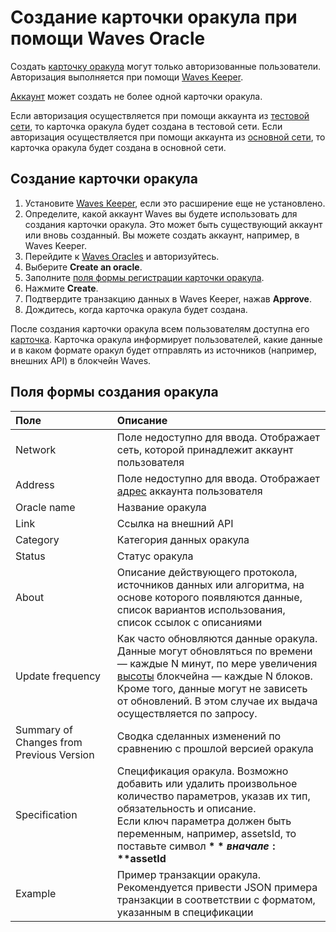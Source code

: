 # Создание карточки оракула при помощи Waves Oracle

Создать [карточку оракула](/ru/ecosystem/waves-oracles/oracle-card) могут только авторизованные пользователи. Авторизация выполняется при помощи [Waves Keeper](/ru/ecosystem/waves-keeper/).

[Аккаунт](/ru/blockchain/account/) может создать не более одной карточки оракула.

Если авторизация осуществляется при помощи аккаунта из [тестовой сети](/ru/blockchain/blockchain-network/), то карточка оракула будет создана в тестовой сети. Если авторизация осуществляется при помощи аккаунта из [основной сети](/ru/blockchain/blockchain-network/), то карточка оракула будет создана в основной сети.

## Создание карточки оракула

1. Установите [Waves Keeper](/ru/ecosystem/waves-keeper/), если это расширение еще не установлено.
2. Определите, какой аккаунт Waves вы будете использовать для создания карточки оракула. Это может быть существующий аккаунт или вновь созданный. Вы можете создать аккаунт, например, в Waves Keeper.
3. Перейдите к [Waves Oracles](https://oracles.wavesexplorer.com/) и авторизуйтесь.
4. Выберите **Create an oracle**.
5. Заполните [поля формы регистрации карточки оракула](/ru/ecosystem/waves-oracles/create-an-oracle-card-with-waves-oracle#fields).
6. Нажмите **Create**.
7. Подтвердите транзакцию данных в Waves Keeper, нажав **Approve**.
8. Дождитесь, когда карточка оракула будет создана.

После создания карточки оракула всем пользователям доступна его [карточка](/ru/ecosystem/waves-oracles/oracle-card). Карточка оракула информирует пользователей, какие данные и в каком формате оракул будет отправлять из источников (например, внешних API) в блокчейн Waves.

## Поля формы создания оракула <a id="#fields"></a>

| Поле | Описание |
| :--- | :--- |
| Network | Поле недоступно для ввода. Отображает сеть, которой принадлежит аккаунт пользователя |
| Address | Поле недоступно для ввода. Отображает [адрес](/ru/blockchain/account/address) аккаунта пользователя |
| Oracle name | Название оракула |
| Link | Ссылка на внешний API |
| Category | Категория данных оракула |
| Status | Статус оракула |
| About | Описание действующего протокола, источников данных или алгоритма, на основе которого появляются данные, список вариантов использования, список ссылок с описаниями |
| Update frequency | Как часто обновляются данные оракула. Данные могут обновляться по времени — каждые N минут, по мере увеличения [высоты](/ru/blockchain/glossary#высота-бnoкчейна) блокчейна — каждые N блоков. Кроме того, данные могут не зависеть от обновлений. В этом случае их выдача осуществляется по запросу. |
| Summary of Changes from Previous Version | Сводка сделанных изменений по сравнению с прошлой версией оракула |
| Specification | Спецификация оракула. Возможно добавить или удалить произвольное количество параметров, указав их тип, обязательность и описание.<br>Если ключ параметра должен быть переменным, например, assetsId, то поставьте символ **$** в начале: **$assetId** |
| Example | Пример транзакции оракула. Рекомендуется привести JSON примера транзакции в соответствии с форматом, указанным в спецификации |
